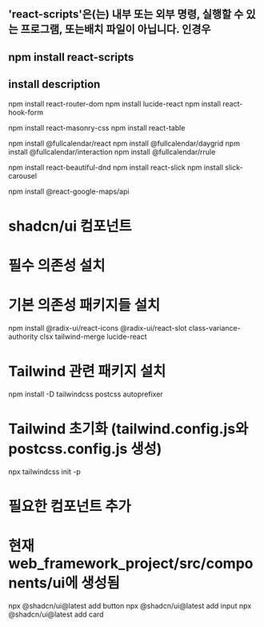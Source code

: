 ## 'react-scripts'은(는) 내부 또는 외부 명령, 실행할 수 있는 프로그램, 또는배치 파일이 아닙니다. 인경우

## npm install react-scripts

## install description

npm install react-router-dom
npm install lucide-react
npm install react-hook-form

npm install react-masonry-css
npm install react-table

npm install @fullcalendar/react
npm install @fullcalendar/daygrid
npm install @fullcalendar/interaction
npm install @fullcalendar/rrule

npm install react-beautiful-dnd
npm install react-slick
npm install slick-carousel

npm install @react-google-maps/api

# shadcn/ui 컴포넌트

# 필수 의존성 설치

# 기본 의존성 패키지들 설치

npm install @radix-ui/react-icons @radix-ui/react-slot class-variance-authority clsx tailwind-merge lucide-react

# Tailwind 관련 패키지 설치

npm install -D tailwindcss postcss autoprefixer

# Tailwind 초기화 (tailwind.config.js와 postcss.config.js 생성)

npx tailwindcss init -p

# 필요한 컴포넌트 추가

# 현재 web_framework_project/src/components/ui에 생성됨

npx @shadcn/ui@latest add button
npx @shadcn/ui@latest add input
npx @shadcn/ui@latest add card
